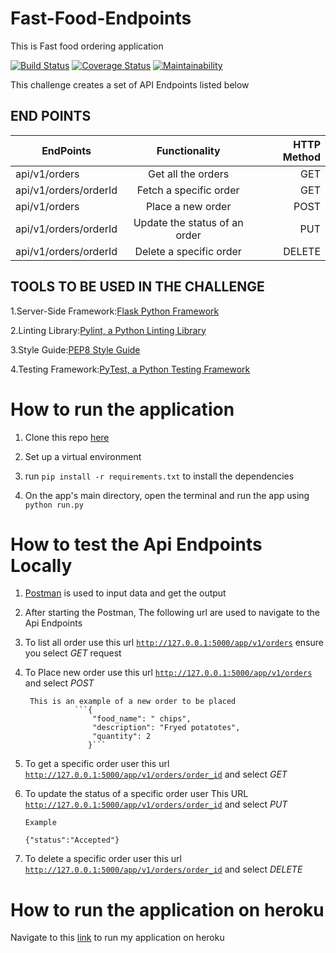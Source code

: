 # Fast-Food-Endpoints
This is Fast food ordering application

[![Build Status](https://travis-ci.com/Georgeygigz/Fast-Food-Endpoints.svg?branch=ft-delete-order-160366468)](https://travis-ci.com/Georgeygigz/Fast-Food-Endpoints)  [![Coverage Status](https://coveralls.io/repos/github/Georgeygigz/Fast-Food-Endpoints/badge.svg?branch=ft-delete-order-160366468)](https://coveralls.io/github/Georgeygigz/Fast-Food-Endpoints?branch=ft-delete-order-160366468) [![Maintainability](https://api.codeclimate.com/v1/badges/043ecc8c8e13714c4215/maintainability)](https://codeclimate.com/github/Georgeygigz/Fast-Food-Endpoints/maintainability)



This challenge creates a set of API Endpoints listed below

## END POINTS
| EndPoints       | Functionality  | HTTP Method  |
| ------------- |:-------------:| -----:|
| api/v1/orders | Get all the orders | GET |
| api/v1/orders/orderId| Fetch a specific order |GET
| api/v1/orders | Place a new order| POST |
| api/v1/orders/orderId | Update the status of an order| PUT |
| api/v1/orders/orderId | Delete a specific order| DELETE |

## TOOLS TO BE USED IN THE CHALLENGE
1.Server-Side Framework:[Flask Python Framework](http://flask.pocoo.org/)

2.Linting Library:[Pylint, a Python Linting Library](https://www.pylint.org/)

3.Style Guide:[PEP8 Style Guide](https://www.python.org/dev/peps/pep-0008/)

4.Testing Framework:[PyTest, a Python Testing Framework](https://docs.pytest.org/en/latest/)

# How to run the application
  1. Clone this repo [here](https://github.com/Georgeygigz/Fast-Food-Endpoints)
  
  2. Set up a virtual environment
  
  3. run <code>pip install -r requirements.txt</code> to install the dependencies
  
  4. On the app's main directory, open the terminal and run the app using <code>python run.py</code>


# How to test the Api Endpoints Locally

 1. [Postman](https://www.getpostman.com/) is used to input data and get the output

 2. After starting the Postman, The following url are used to navigate to the Api Endpoints

 3. To list all order use this url <code>http://127.0.0.1:5000/app/v1/orders</code> ensure you select    _GET_ request

 4. To Place new order use this url <code>http://127.0.0.1:5000/app/v1/orders</code> and select _POST_
         
         This is an example of a new order to be placed
                   ```{
                       "food_name": " chips",
                       "description": "Fryed potatotes",
                       "quantity": 2
                      }```
  
  5. To get a specific order user this url <code>http://127.0.0.1:5000/app/v1/orders/order_id</code> and select _GET_

  6. To update the status of a specific order user This URL <code>http://127.0.0.1:5000/app/v1/orders/order_id</code> and select _PUT_
      ```
      Example 
      
      {"status":"Accepted"}
      ```
  
  7. To delete a specific order user this url <code>http://127.0.0.1:5000/app/v1/orders/order_id</code> and select _DELETE_
  
# How to run the application on heroku

 Navigate to this [link](https://gigzfastfood-api-heroku.herokuapp.com/app/v1/orders) to run my application on heroku
